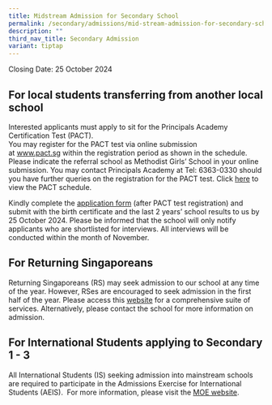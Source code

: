 ```yaml
---
title: Midstream Admission for Secondary School
permalink: /secondary/admissions/mid-stream-admission-for-secondary-school/
description: ""
third_nav_title: Secondary Admission
variant: tiptap
---
```

<p>Closing Date: 25 October 2024</p>
<h2>For local students transferring from another local school</h2>
<p>Interested applicants must apply to sit for the Principals Academy Certification
Test (PACT).
<br>You may register for the PACT test via online submission at&nbsp;<a href="http://www.pact.sg/" rel="noopener noreferrer nofollow" target="_blank">www.pact.sg</a>&nbsp;within
the registration period as shown in the schedule. Please indicate the referral
school as Methodist Girls’ School in your online submission. You may contact
Principals Academy at Tel: 6363-0330 should you have further queries on
the registration for the PACT test.&nbsp;Click&nbsp;<a href="https://drive.google.com/file/d/1tzU_-UpG6-V4iSENilMEH4y9I_Gumxkk/view?usp=drive_link" rel="noopener noreferrer nofollow" target="_blank">here</a> to
view the PACT schedule.</p>
<p>Kindly complete the&nbsp;<a href="https://form.gov.sg/64d1b726ddf0320011f43383" rel="noopener noreferrer nofollow" target="_blank">application form</a>&nbsp;(after
PACT test registration) and submit with the birth certificate and the last
2 years’ school results to us by 25 October 2024. Please be informed that
the school will only notify applicants who are shortlisted for interviews.
All interviews will be conducted within the month of November.</p>
<h2>For Returning Singaporeans</h2>
<p>Returning Singaporeans (RS) may seek admission to our school at any time
of the year. However, RSes are encouraged to seek admission in the first
half of the year. Please access this <a href="https://www.moe.gov.sg/returning-singaporeans/returning-to-singapore" rel="noopener noreferrer nofollow" target="_blank">website</a> for
a comprehensive suite of services. Alternatively, please contact the school
for more information on admission.</p>
<h2>For International Students applying to Secondary 1 - 3</h2>
<p>All International Students (IS) seeking admission into mainstream schools
are required to participate in the Admissions Exercise for International
Students (AEIS).&nbsp; For more information, please visit the&nbsp;<a href="https://www.moe.gov.sg/international-students" rel="noopener noreferrer nofollow" target="_blank">MOE website</a>.</p>